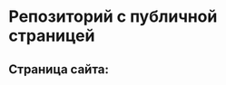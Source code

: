 # Репозиторий с публичной страницей

## Страница сайта:
<!https://github.com/PolenovTimofeq/create.git>